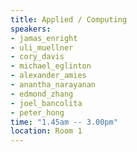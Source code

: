 ```yaml
---
title: Applied / Computing
speakers:
- jamas_enright
- uli_muellner
- cory_davis
- michael_eglinton
- alexander_amies
- anantha_narayanan
- edmond_zhang
- joel_bancolita
- peter_hong
time: "1.45am -- 3.00pm"
location: Room 1
---
```

